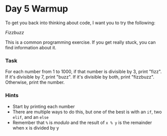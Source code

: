 ---
---
# Day 5 Warmup

To get you back into thinking about code, I want you to try the following:

*Fizzbuzz*

This is a common programming exercise. If you get really stuck, you can find information about it.

### Task

For each number from 1 to 1000, if that number is divisible by 3, print "fizz". If it's divisible by 7, print "buzz". If it's divisible by both, print "fizzbuzz". Otherwise, print the number.

### Hints

* Start by printing each number
* There are multiple ways to do this, but one of the best is with an `if`, two `elif`, and an `else`
* Remember that `%` is *modulo* and the result of `x % y` is the remainder when x is divided by y